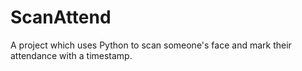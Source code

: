 # ScanAttend
A project which uses Python to scan someone's face and mark their attendance with a timestamp.

